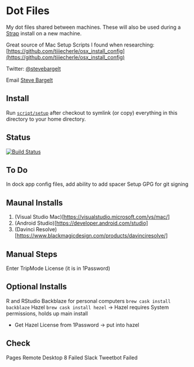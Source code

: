 # Dot Files

My dot files shared between machines. These will also be used during a [Strap](https://github.com/MikeMcQuaid/strap) install on a new machine.

Great source of Mac Setup Scripts I found when researching:
[https://github.com/tiiiecherle/osx_install_config](https://github.com/tiiiecherle/osx_install_config)

Twitter: [@stevebargelt](http://twitter.com/stevebargelt)

Email [Steve Bargelt](mailto:steve@bargelt.com)

## Install

Run [`script/setup`](https://github.com/stevebargelt/dotfiles/blob/master/script/setup)
after checkout to symlink (or copy) everything in this directory to your home directory.

## Status

[![Build Status](https://travis-ci.org/stevebargelt/dotfiles.svg?branch=master)](https://travis-ci.org/stevebargelt/dotfiles)

## To Do

In dock app config files, add ability to add spacer
Setup GPG for git signing


## Maunal Installs

1. (Visual Studio Mac)[https://visualstudio.microsoft.com/vs/mac/]
1. (Android Studio)[https://developer.android.com/studio]
1. (Davinci Resolve)[https://www.blackmagicdesign.com/products/davinciresolve/]

## Manual Steps

Enter TripMode License (it is in 1Password)

## Optional Installs

R and RStudio
Backblaze for personal computers `brew cask install backblaze`
Hazel `brew cask install hezel` -> Hazel requires System permissions, holds up main install

* Get Hazel License from 1Password -> put into hazel

## Check

Pages
Remote Desktop 8 Failed
Slack
Tweetbot Failed



